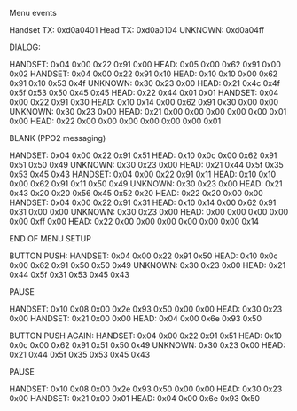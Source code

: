 Menu events

Handset TX: 0xd0a0401
Head TX: 0xd0a0104
UNKNOWN: 0xd0a04ff

DIALOG: 

HANDSET:    0x04 0x00 0x22 0x91 0x00
HEAD:       0x05 0x00 0x62 0x91 0x00 0x02
HANDSET:    0x04 0x00 0x22 0x91 0x10
HEAD:       0x10 0x10 0x00 0x62 0x91 0x10 0x53 0x4f
UNKNOWN:    0x30 0x23 0x00
HEAD:       0x21 0x4c 0x4f 0x5f 0x53 0x50 0x45 0x45
HEAD:       0x22 0x44 0x01 0x01
HANDSET:    0x04 0x00 0x22 0x91 0x30
HEAD:       0x10 0x14 0x00 0x62 0x91 0x30 0x00 0x00
UNKNOWN:    0x30 0x23 0x00
HEAD:       0x21 0x00 0x00 0x00 0x00 0x00 0x01 0x00
HEAD:       0x22 0x00 0x00 0x00 0x00 0x00 0x00 0x01

BLANK (PPO2 messaging)

HANDSET:    0x04 0x00 0x22 0x91 0x51 
HEAD:       0x10 0x0c 0x00 0x62 0x91 0x51 0x50 0x49
UNKNOWN:    0x30 0x23 0x00
HEAD:       0x21 0x44 0x5f 0x35 0x53 0x45 0x43
HANDSET:    0x04 0x00 0x22 0x91 0x11
HEAD:       0x10 0x10 0x00 0x62 0x91 0x11 0x50 0x49
UNKNOWN:    0x30 0x23 0x00
HEAD:       0x21 0x43 0x20 0x20 0x56 0x45 0x52 0x20
HEAD:       0x22 0x20 0x00 0x00   
HANDSET:    0x04 0x00 0x22 0x91 0x31 
HEAD:       0x10 0x14 0x00 0x62 0x91 0x31 0x00 0x00
UNKNOWN:    0x30 0x23 0x00
HEAD:       0x00 0x00 0x00 0x00 0x00 0xff 0x00
HEAD:       0x22 0x00 0x00 0x00 0x00 0x00 0x00 0x14

END OF MENU SETUP

BUTTON PUSH:
HANDSET:    0x04 0x00 0x22 0x91 0x50
HEAD:       0x10 0x0c 0x00 0x62 0x91 0x50 0x50 0x49
UNKNOWN:    0x30 0x23 0x00
HEAD:       0x21 0x44 0x5f 0x31 0x53 0x45 0x43

PAUSE

HANDSET:    0x10 0x08 0x00 0x2e 0x93 0x50 0x00 0x00
HEAD:       0x30 0x23 0x00
HANDSET:    0x21 0x00 0x00
HEAD:       0x04 0x00 0x6e 0x93 0x50

BUTTON PUSH AGAIN:
HANDSET:    0x04 0x00 0x22 0x91 0x51
HEAD:       0x10 0x0c 0x00 0x62 0x91 0x51 0x50 0x49
UNKNOWN:    0x30 0x23 0x00
HEAD:       0x21 0x44 0x5f 0x35 0x53 0x45 0x43

PAUSE

HANDSET:    0x10 0x08 0x00 0x2e 0x93 0x50 0x00 0x00
HEAD:       0x30 0x23 0x00
HANDSET:    0x21 0x00 0x01
HEAD:       0x04 0x00 0x6e 0x93 0x50